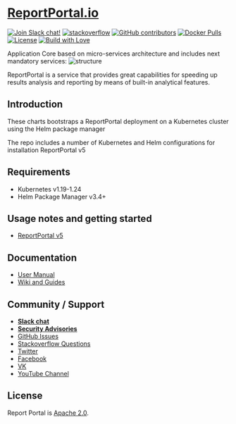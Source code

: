# [ReportPortal.io](http://ReportPortal.io)

[![Join Slack chat!](https://reportportal-slack-auto.herokuapp.com/badge.svg)](https://reportportal-slack-auto.herokuapp.com)
[![stackoverflow](https://img.shields.io/badge/reportportal-stackoverflow-orange.svg?style=flat)](http://stackoverflow.com/questions/tagged/reportportal)
[![GitHub contributors](https://img.shields.io/badge/contributors-102-blue.svg)](https://reportportal.io/community)
[![Docker Pulls](https://img.shields.io/docker/pulls/reportportal/service-api.svg?maxAge=25920)](https://hub.docker.com/u/reportportal/)
[![License](https://img.shields.io/badge/license-Apache-brightgreen.svg)](https://www.apache.org/licenses/LICENSE-2.0)
[![Build with Love](https://img.shields.io/badge/build%20with-❤%EF%B8%8F%E2%80%8D-lightgrey.svg)](http://reportportal.io?style=flat)


Application Core based on micro-services architecture and includes next mandatory services:
![structure](https://github.com/reportportal/reportportal/blob/master/public/rp_repo_structure.png)

ReportPortal is a service that provides great capabilities for speeding up results analysis and reporting by means of built-in analytical features.

## Introduction
These charts bootstraps a ReportPortal deployment on a Kubernetes cluster using the Helm package manager

The repo includes a number of Kubernetes and Helm configurations for installation ReportPortal v5

## Requirements
* Kubernetes v1.19-1.24
* Helm Package Manager v3.4+

## Usage notes and getting started
* [ReportPortal v5](https://github.com/reportportal/kubernetes/tree/master/reportportal)


## Documentation
* [User Manual](http://reportportal.io/#documentation)
* [Wiki and Guides](https://github.com/reportportal/reportportal/wiki)


## Community / Support
* [**Slack chat**](https://reportportal-slack-auto.herokuapp.com)
* [**Security Advisories**](https://github.com/reportportal/reportportal/blob/master/SECURITY_ADVISORIES.md)
* [GitHub Issues](https://github.com/reportportal/reportportal/issues)
* [Stackoverflow Questions](http://stackoverflow.com/questions/tagged/reportportal)
* [Twitter](http://twitter.com/ReportPortal_io)
* [Facebook](https://www.facebook.com/ReportPortal.io)
* [VK](https://vk.com/reportportal_io)
* [YouTube Channel](https://www.youtube.com/channel/UCsZxrHqLHPJcrkcgIGRG-cQ)

## License
Report Portal is [Apache 2.0](https://www.apache.org/licenses/LICENSE-2.0).
